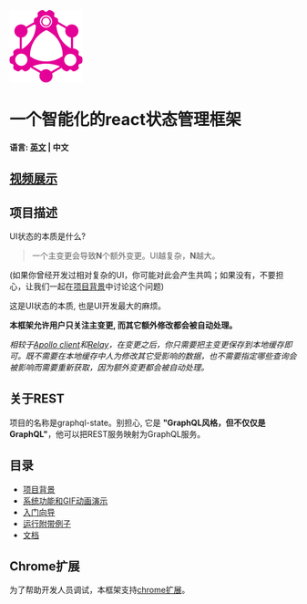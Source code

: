 ![image](./chrome-extension/public/images/128_128.png "Logo")

# 一个智能化的react状态管理框架

#### 语言: [英文](https://github.com/babyfish-ct/graphql-state) | 中文

## [视频展示](https://www.bilibili.com/video/BV1EP4y1H7JP/)

## 项目描述
UI状态的本质是什么?

> 一个主变更会导致**N**个额外变更。UI越复杂，**N**越大。

(如果你曾经开发过相对复杂的UI，你可能对此会产生共鸣；如果没有，不要担心，让我们一起在[项目背景](./site/background_zh_CN.md)中讨论这个问题)

这是UI状态的本质, 也是UI开发最大的麻烦。

**本框架允许用户只关注主变更, 而其它额外修改都会被自动处理。**

*相较于[Apollo client](https://github.com/apollographql/apollo-client)和[Relay](https://github.com/facebook/relay)，在变更之后，你只需要把主变更保存到本地缓存即可。既不需要在本地缓存中人为修改其它受影响的数据，也不需要指定哪些查询会被影响而需要重新获取，因为额外变更都会被自动处理。*

## 关于REST
项目的名称是graphql-state。别担心, 它是 **"GraphQL风格，但不仅仅是GraphQL"**，他可以把REST服务映射为GraphQL服务。

## 目录
- [项目背景](./site/background_zh_CN.md)
- [系统功能和GIF动画演示](./site/function-and-gif_zh_CN.md)
- [入门向导](./site/get-start_zh_CN.md)
- [运行附带例子](./site/run-demo_zh_CN.md)
- [文档](./doc/README_zh_CN.md)

## Chrome扩展

为了帮助开发人员调试，本框架支持[chrome扩展](https://chrome.google.com/webstore/detail/graphql-state/bhpeanmgkcpkpnkpmemoomlfflmaaddo)。
